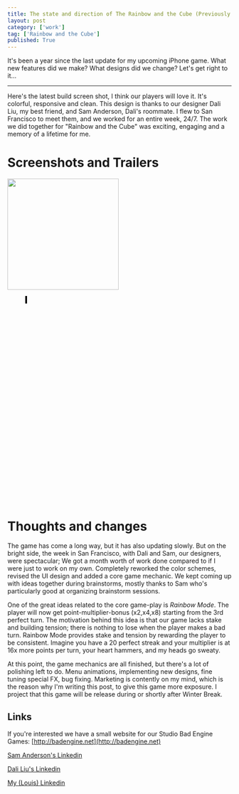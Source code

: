 ```yaml
---
title: The state and direction of The Rainbow and the Cube (Previously SpeedyBlock)
layout: post
category: ['work']
tag: ['Rainbow and the Cube']
published: True
---
```


It's been a year since the last update for my upcoming iPhone game. What new features did we make? What designs did we change? Let's get right to it...

---
Here's the latest build screen shot, I think our players will love it. It's colorful, responsive and clean. This design is thanks to our designer Dali Liu, my best friend, and Sam Anderson, Dali's roommate. I flew to San Francisco to meet them, and we worked for an entire week, 24/7. The work we did together for "Rainbow and the Cube" was exciting, engaging and a memory of a lifetime for me.

Screenshots and Trailers
===
<img src="http://i.imgur.com/1boT0Rc.png" style="width: 250px;"/>

<!-- <div style="width: 250px;">
{% youtube _3LhJSia4vo 9 16 %}
</div>
 -->

<div style="width: 250px;">
<figure class="bt-video-container" style="padding-bottom:177.78%"><a class="youtube" href="https://www.youtube.com/watch?v=_3LhJSia4vo" data-videoid="_3LhJSia4vo" data-width="9" data-height="16" style="background: url(&quot;http://i2.ytimg.com/vi/_3LhJSia4vo/maxresdefault.jpg&quot;) center center no-repeat rgb(0, 0, 0);"><div class="bt-video-container-div"></div>&nbsp;</a></figure>
</div>

Thoughts and changes
===
The game has come a long way, but it has also updating slowly. But on the bright side, the week in San Francisco, with Dali and Sam, our designers, were spectacular; We got a month worth of work done compared to if I were just to work on my own. Completely reworked the color schemes, revised the UI design and added a core game mechanic. We kept coming up with ideas together during brainstorms, mostly thanks to Sam who's particularly good at organizing brainstorm sessions.

One of the great ideas related to the core game-play is _Rainbow Mode_. The player will now get point-multiplier-bonus (x2,x4,x8) starting from the 3rd perfect turn. The motivation behind this idea is that our game lacks stake and building tension; there is nothing to lose when the player makes a bad turn. Rainbow Mode provides stake and tension by rewarding the player to be consistent. Imagine you have a 20 perfect streak and your multiplier is at 16x more points per turn, your heart hammers, and my heads go sweaty. 

At this point, the game mechanics are all finished, but there's a lot of polishing left to do. Menu animations, implementing new designs, fine tuning special FX, bug fixing. Marketing is contently on my mind, which is the reason why I'm writing this post, to give this game more exposure. I project that this game will be release during or shortly after Winter Break. 

Links
---
If you're interested we have a small website for our Studio Bad Engine Games: [http://badengine.net](http://badengine.net)

[Sam Anderson's Linkedin](http://bit.ly/2dezgbZ)

[Dali Liu's Linkedin](http://bit.ly/2dexYhi)

[My (Louis) Linkedin](https://www.linkedin.com/in/loolo78)
